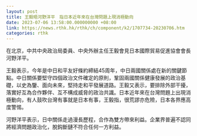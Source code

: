 ```yaml
---
layout: post
title: 王毅晤河野洋平　指日本近年來在台灣問題上現消極動向
date: 2023-07-06 13:58:00.000000000 +08:00
link: https://news.rthk.hk/rthk/ch/component/k2/1707734-20230706.htm
categories: rthk
---
```


在北京，中共中央政治局委員、中央外辦主任王毅會見日本國際貿易促進協會會長河野洋平。

王毅表示，今年是中日和平友好條約締結45周年，中日兩國關係處在新的關鍵節點。中日關係要堅守四個政治文件確定的原則，鞏固兩國關係健康發展的政治基礎，以史為鑒、面向未來，堅持走和平發展道路。王毅又表示，要排除外部干擾，落實好互為合作夥伴、互不構成威脅的政治共識。日本近年來在台灣問題上出現消極動向，有人鼓吹台灣有事就是日本有事，王毅指，很荒謬亦危險，日本各界應高度警惕。

河野洋平表示，日中關係走過漫長歷程，合作為雙方帶來利益。企業界普遍不認同將經濟問題政治化，脫鈎斷鏈不符合任何一方利益。
